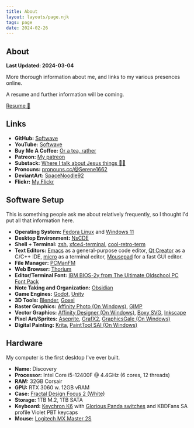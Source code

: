 ```yaml
---
title: About
layout: layouts/page.njk
tags: page
date: 2024-02-26
---
```


## About 

**Last Updated: 2024-03-04**

More thorough information about me, and links to my various presences online. 

A resume and further information will be coming.

<a href="../Resume.pdf" class="flat-button">Resume 📄</a>

## Links 

* **GitHub:** [Softwave](https://github.com/Softwave)
* **YouTube:** [Softwave](https://www.youtube.com/@softwave1662)
* **Buy Me A Coffee:** [Or a tea, rather](https://www.buymeacoffee.com/jleyba92k)
* **Patreon:** [My patreon](https://patreon.com/user?u=570994)
* **Substack:** [Where I talk about Jesus things 🙏🏽](https://serene1662.substack.com/)
* **Pronouns:** [pronouns.cc/@Serene1662](https://pronouns.cc/@Serene1662)
* **DeviantArt:** [SpaceNoodle92](https://www.deviantart.com/spacenoodle92)
* **Flickr:** [My Flickr](https://www.flickr.com/photos/115206255@N07/)

## Software Setup 

This is something people ask me about relatively frequently, so I thought I'd put all that information here.  

* **Operating System:** [Fedora Linux](https://fedoraproject.org/) and [Windows 11](https://www.microsoft.com/en-us/windows/windows-11?r=1)
* **Desktop Environment:** [NsCDE](https://github.com/NsCDE/NsCDE)
* **Shell + Terminal:** [zsh](https://ohmyz.sh/), [xfce4-terminal](https://docs.xfce.org/apps/terminal/start), [cool-retro-term](https://github.com/Swordfish90/cool-retro-term) 
* **Text Editors:** [Emacs](https://www.gnu.org/software/emacs/) as a general-purpose code editor, [Qt Creator](https://www.qt.io/product/development-tools) as a C/C++ IDE, [micro](https://micro-editor.github.io/) as a terminal editor, [Mousepad](https://github.com/codebrainz/mousepad) for a fast GUI editor. 
* **File Manager:** [PCManFM](https://en.wikipedia.org/wiki/PCMan_File_Manager) 
* **Web Browser:** [Thorium](https://thorium.rocks/)
* **Editor/Terminal Font:** [IBM BIOS-2y from The Ultimate Oldschool PC Font Pack](https://int10h.org/oldschool-pc-fonts/fontlist/)
* **Note Taking and Organization:** [Obsidian](https://obsidian.md/)
* **Game Engines:** [Godot](https://godotengine.org/), [Unity](https://unity.com/)
* **3D Tools:** [Blender](https://www.blender.org/), [Goxel](https://goxel.xyz/)
* **Raster Graphics:** [Affinity Photo (On Windows)](https://affinity.serif.com/en-us/photo/), [GIMP](https://www.gimp.org/)
* **Vector Graphics:** [Affinity Designer (On Windows)](https://affinity.serif.com/en-us/designer/), [Boxy SVG](https://boxy-svg.com/), [Inkscape](https://inkscape.org/)
* **Pixel Art/Sprites:** [Aseprite](https://www.aseprite.org/), [GrafX2](http://grafx2.chez.com/), [GraphicsGale (On Windows)](https://graphicsgale.com/us/) 
* **Digital Painting:** [Krita](https://krita.org/en/), [PaintTool SAI (On Windows)](https://www.systemax.jp/en/sai/) 

## Hardware 

My computer is the first desktop I've ever built. 

* **Name:** Discovery 
* **Processor:** Intel Core i5-12400F @ 4.4GHz (6 cores, 12 threads)
* **RAM:** 32GB Corsair
* **GPU:** RTX 3060 w. 12GB vRAM
* **Case:** [Fractal Design Focus 2 (White)](https://www.fractal-design.com/products/cases/focus/focus-2/white-tg-clear-tint/)
* **Storage:** 1TB M.2, 1TB SATA 
* **Keyboard:** [Keychron K6](https://www.keychron.com/products/keychron-k6-wireless-mechanical-keyboard) with [Glorious Panda switches](https://www.gloriousgaming.com/products/glorious-panda-mechanical-switches?variant=37691905933487) and KBDFans SA profile Violet PBT keycaps
* **Mouse:** [Logitech MX Master 2S](https://www.logitech.com/en-us/eol/mx-master-2s-mouse.910-005137.html)
